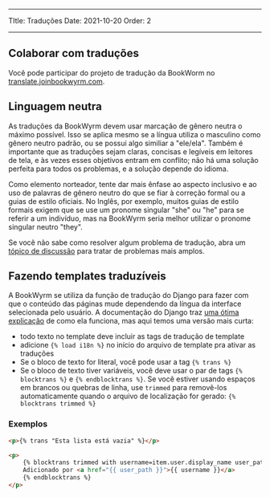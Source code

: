 - - -
TItle: Traduções Date: 2021-10-20 Order: 2
- - -

## Colaborar com traduções

Você pode participar do projeto de tradução da BookWorm no [translate.joinbookwyrm.com](https://translate.joinbookwyrm.com/).

## Linguagem neutra

As traduções da BookWyrm devem usar marcação de gênero neutra o máximo possível. Isso se aplica mesmo se a língua utiliza o masculino como gênero neutro padrão, ou se possui algo similiar a "ele/ela". Também é importante que as traduções sejam claras, concisas e legíveis em leitores de tela, e às vezes esses objetivos entram em conflito; não há uma solução perfeita para todos os problemas, e a solução depende do idioma.

Como elemento norteador, tente dar mais ênfase ao aspecto inclusivo e ao uso de palavras de gênero neutro do que se fiar à correção formal ou a guias de estilo oficiais. No Inglês, por exemplo, muitos guias de estilo formais exigem que se use um pronome singular "she" ou "he" para se referir a um indivíduo, mas na BookWyrm seria melhor utilizar o pronome singular neutro "they".

Se você não sabe como resolver algum problema de tradução, abra um [tópico de discussão](https://translate.joinbookwyrm.com/project/bookwyrm/discussions) para tratar de problemas mais amplos.

## Fazendo templates traduzíveis

A BookWyrm se utiliza da função de tradução do Django para fazer com que o conteúdo das páginas mude dependendo da língua da interface selecionada pelo usuário. A documentação do Django traz [uma ótima explicação](https://docs.djangoproject.com/en/3.2/topics/i18n/translation/#internationalization-in-template-code) de como ela funciona, mas aqui temos uma versão mais curta:

* todo texto no template deve incluir as tags de tradução de template
* adicione `{% load i18n %}` no início do arquivo de template pra ativar as traduções
* Se o bloco de texto for literal, você pode usar a tag `{% trans %}`
* Se o bloco de texto tiver variáveis, você deve usar o par de tags `{% blocktrans %}` e `{% endblocktrans %}`. Se você estiver usando espaços em brancos ou quebras de linha, use `trimmed` para removê-los automaticamente quando o arquivo de localização for gerado: `{% blocktrans trimmed %}`

### Exemplos

```html
<p>{% trans "Esta lista está vazia" %}</p>

<p>
    {% blocktrans trimmed with username=item.user.display_name user_path=item.user.local_path %}
    Adicionado por <a href="{{ user_path }}">{{ username }}</a>
    {% endblocktrans %}
</p>
```
